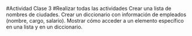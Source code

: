 #Actividad Clase 3
#Realizar todas las actividades
Crear una lista de nombres de ciudades.
Crear un diccionario con información de empleados (nombre, cargo, salario). Mostrar cómo acceder a un elemento específico en una lista y en un diccionario.
